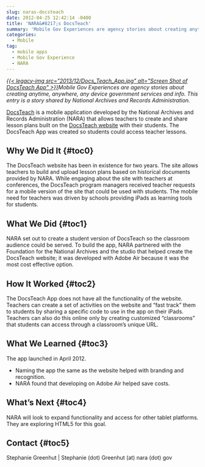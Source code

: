 ```yaml
---
slug: naras-docsteach
date: 2012-04-25 12:42:14 -0400
title: 'NARA&#8217;s DocsTeach'
summary: 'Mobile Gov Experiences are agency stories about creating anytime, anywhere, any device government services and info. This entry is a story shared by National Archives and Records Administration. DocsTeach is a mobile application developed by the National Archives and Records Administration (NARA) that allows teachers to create and share'
categories:
  - Mobile
tag:
  - mobile apps
  - Mobile Gov Experience
  - NARA
---
```


_[{{< legacy-img src="2013/12/Docs\_Teach\_App.jpg" alt="Screen Shot of DocsTeach App" >}}](https://s3.amazonaws.com/digitalgov/legacy-img/2013/12/Docs_Teach_App.jpg)Mobile Gov Experiences are agency stories about creating anytime, anywhere, any device government services and info. This entry is a story shared by National Archives and Records Administration._
  
<a href="http://apps.usa.gov/docsteach.shtml" rel="nofollow">DocsTeach</a> is a mobile application developed by the National Archives and Records Administration (NARA) that allows teachers to create and share lesson plans built on the <a href="http://docsteach.org/" rel="nofollow">DocsTeach website</a> with their students. The DocsTeach App was created so students could access teacher lessons.

## <a name="x-Why We Did It"></a>Why We Did It {#toc0}

The DocsTeach website has been in existence for two years. The site allows teachers to build and upload lesson plans based on historical documents provided by NARA. While engaging about the site with teachers at conferences, the DocsTeach program managers received teacher requests for a mobile version of the site that could be used with students. The mobile need for teachers was driven by schools providing iPads as learning tools for students.

## <a name="x-What We Did"></a>What We Did {#toc1}

NARA set out to create a student version of DocsTeach so the classroom audience could be served. To build the app, NARA partnered with the Foundation for the National Archives and the studio that helped create the DocsTeach website; it was developed with Adobe Air because it was the most cost effective option.

## <a name="x-How It Worked"></a>How It Worked {#toc2}

The DocsTeach App does not have all the functionality of the website. Teachers can create a set of activities on the website and &#8220;fast track&#8221; them to students by sharing a specific code to use in the app on their iPads. Teachers can also do this online only by creating customized &#8220;classrooms&#8221; that students can access through a classroom&#8217;s unique URL.

## <a name="x-What We Learned"></a>What We Learned {#toc3}

The app launched in April 2012.

  * Naming the app the same as the website helped with branding and recognition.
  * NARA found that developing on Adobe Air helped save costs.

## <a name="x-What's Next"></a>What&#8217;s Next {#toc4}

NARA will look to expand functionality and access for other tablet platforms. They are exploring HTML5 for this goal.

## <a name="x-Contact"></a>Contact {#toc5}

Stephanie Greenhut | Stephanie (dot) Greenhut (at) nara (dot) gov